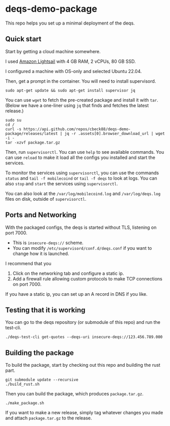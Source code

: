 # deqs-demo-package

This repo helps you set up a minimal deployment of the deqs.

## Quick start

Start by getting a cloud machine somewhere.

I used [Amazon Lightsail](https://aws.amazon.com/free/compute/lightsail/?trk=56417dfe-8849-4622-bfa4-7ec30bd6f5a3&sc_channel=ps&ef_id=Cj0KCQjw_r6hBhDdARIsAMIDhV9mF7D1mX0JVrE8kVXF_gKbQw3GOy8Prk3Bc6AtwPdOZHMYgTAY3t4aAgMyEALw_wcB:G:s&s_kwcid=AL!4422!3!536323500429!e!!g!!amazon%20lightsail!11199789546!116615087504) with 4 GB RAM, 2 vCPUs, 80 GB SSD.

I configured a machine with OS-only and selected Ubuntu 22.04.

Then, get a prompt in the container. You will need to install supervisord.

```
sudo apt-get update && sudo apt-get install supervisor jq
```

You can use `wget` to fetch the pre-created package and install it with `tar`.
(Below we have a one-liner using `jq` that finds and fetches the latest release.)

```
sudo su
cd /
curl -s https://api.github.com/repos/cbeck88/deqs-demo-package/releases/latest | jq -r .assets[0].browser_download_url | wget -i -
tar -xzvf package.tar.gz
```

Then, run `supervisorctl`. You can use `help` to see available commands.
You can use `reload` to make it load all the configs you installed and start the services.

To monitor the services using `supervisorctl`, you can use the commands `status` and `tail -f mobilecoind` or `tail -f deqs` to look at logs.
You can also `stop` and `start` the services using `supervisorctl`.

You can also look at the `/var/log/mobilecoind.log` and `/var/log/deqs.log` files on disk, outside of `supervisorctl`.

## Ports and Networking

With the packaged configs, the deqs is started without TLS, listening on port 7000.

* This is `insecure-deqs://` scheme.
* You can modify `/etc/supervisord/conf.d/deqs.conf` if you want to change how it is launched.

I recommend that you

1. Click on the networking tab and configure a static ip.
1. Add a firewall rule allowing custom protocols to make TCP connections on port 7000.

If you have a static ip, you can set up an A record in DNS if you like.

## Testing that it is working

You can go to the deqs repository (or submodule of this repo) and run the test-cli.

```
./deqs-test-cli get-quotes --deqs-uri insecure-deqs://123.456.789.000
```

## Building the package

To build the package, start by checking out this repo and building the rust part.

```
git submodule update --recursive
./build_rust.sh
```

Then you can build the package, which produces `package.tar.gz`.

```
./make_package.sh
```

If you want to make a new release, simply tag whatever changes you made and attach `package.tar.gz` to the release.
